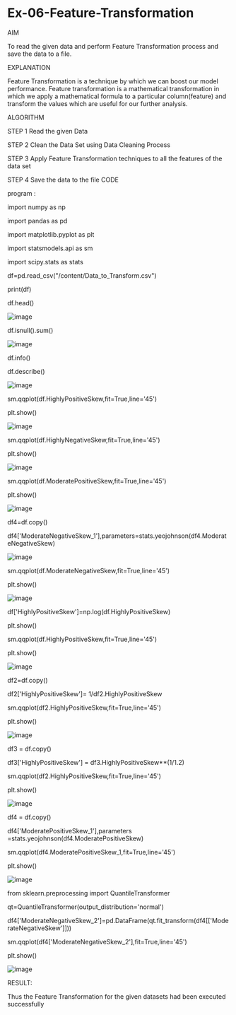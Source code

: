 # Ex-06-Feature-Transformation
AIM

To read the given data and perform Feature Transformation process and save the data to a file.

EXPLANATION

Feature Transformation is a technique by which we can boost our model performance. Feature transformation is a mathematical transformation in which we apply a mathematical formula to a particular column(feature) and transform the values which are useful for our further analysis.

ALGORITHM

STEP 1 Read the given Data

STEP 2 Clean the Data Set using Data Cleaning Process

STEP 3 Apply Feature Transformation techniques to all the features of the data set

STEP 4 Save the data to the file CODE

program :

import numpy as np

import pandas as pd

import matplotlib.pyplot as plt

import statsmodels.api as sm

import scipy.stats as stats

df=pd.read_csv("/content/Data_to_Transform.csv")

print(df)

df.head()

![image](https://user-images.githubusercontent.com/113016781/197590714-952215d7-4f53-4432-8fe1-ec5e8c58a225.png)

df.isnull().sum()

![image](https://user-images.githubusercontent.com/113016781/197590843-b2601bc3-d94d-45a5-932a-7d97c5e62047.png)

df.info()

df.describe()

![image](https://user-images.githubusercontent.com/113016781/197590975-5d6660ba-5fe5-4a2a-ac2f-63d5750037dd.png)

sm.qqplot(df.HighlyPositiveSkew,fit=True,line='45')

plt.show()

![image](https://user-images.githubusercontent.com/113016781/197591090-b6157646-46d2-4f85-92da-2d462e42cce6.png)

sm.qqplot(df.HighlyNegativeSkew,fit=True,line='45')

plt.show()

![image](https://user-images.githubusercontent.com/113016781/197591205-1c1d0dbe-59f9-45db-9ea8-f376abd3692f.png)

sm.qqplot(df.ModeratePositiveSkew,fit=True,line='45')

plt.show()

![image](https://user-images.githubusercontent.com/113016781/197591293-524fce0d-9484-40b6-bcc9-5492db40a435.png)

df4=df.copy()

df4['ModerateNegativeSkew_1'],parameters=stats.yeojohnson(df4.ModerateNegativeSkew)

![image](https://user-images.githubusercontent.com/113016781/197591376-f760c1da-08cc-4099-aacd-b122ca8c1dd1.png)

sm.qqplot(df.ModerateNegativeSkew,fit=True,line='45')

plt.show()

![image](https://user-images.githubusercontent.com/113016781/197591450-6b498d16-f8af-44c4-9156-231f8d48fdce.png)

df['HighlyPositiveSkew']=np.log(df.HighlyPositiveSkew)

plt.show()

sm.qqplot(df.HighlyPositiveSkew,fit=True,line='45')

plt.show()

![image](https://user-images.githubusercontent.com/113016781/197591576-bd615579-aa11-47ba-ba13-4577da65debb.png)


df2=df.copy()

df2['HighlyPositiveSkew']= 1/df2.HighlyPositiveSkew

sm.qqplot(df2.HighlyPositiveSkew,fit=True,line='45')

plt.show()

![image](https://user-images.githubusercontent.com/113016781/197591674-b52881f6-fb1e-4460-9985-f5d8da9dcc5d.png)

df3 = df.copy()

df3['HighlyPositiveSkew'] = df3.HighlyPositiveSkew**(1/1.2)

sm.qqplot(df2.HighlyPositiveSkew,fit=True,line='45')

plt.show()

![image](https://user-images.githubusercontent.com/113016781/197591761-bdeb86df-ba70-4db5-be65-b7e4e16e893a.png)


df4 = df.copy()

df4['ModeratePositiveSkew_1'],parameters =stats.yeojohnson(df4.ModeratePositiveSkew)

sm.qqplot(df4.ModeratePositiveSkew_1,fit=True,line='45')

plt.show()

![image](https://user-images.githubusercontent.com/113016781/197591894-fed717d3-b10f-4e1d-83e2-e7c0f58fcfdc.png)


from sklearn.preprocessing import QuantileTransformer

qt=QuantileTransformer(output_distribution='normal')

df4['ModerateNegativeSkew_2']=pd.DataFrame(qt.fit_transform(df4[['ModerateNegativeSkew']]))

sm.qqplot(df4['ModerateNegativeSkew_2'],fit=True,line='45')

plt.show()

![image](https://user-images.githubusercontent.com/113016781/197591967-be04707a-32a6-4913-8ad4-4250f013f496.png)

RESULT:

Thus the Feature Transformation for the given datasets had been executed successfully

